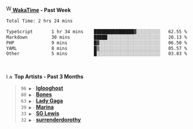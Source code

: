 <img src="https://github.com/dxnter/dxnter/assets/17434202/67b21fa4-d36d-46f9-9dec-f23d976b00ef" alt="WakaTime Logo" width="14" height="18"/><a href="https://wakatime.com/@dxnter" target="_blank"><strong> WakaTime</strong></a><strong> - Past Week</strong>

<!--START_SECTION:waka-->

```txt
Total Time: 2 hrs 24 mins

TypeScript       1 hr 34 mins    ███████████████▓░░░░░░░░░   62.55 %
Markdown         30 mins         █████░░░░░░░░░░░░░░░░░░░░   20.13 %
PHP              9 mins          █▓░░░░░░░░░░░░░░░░░░░░░░░   06.50 %
YAML             8 mins          █▒░░░░░░░░░░░░░░░░░░░░░░░   05.57 %
Other            5 mins          █░░░░░░░░░░░░░░░░░░░░░░░░   03.83 %
```

<!--END_SECTION:waka-->

<br/>

<!--START_LASTFM_ARTISTS:{"period": "3month", "rows": 6}-->
<a href="https://last.fm" target="_blank"><img src="https://user-images.githubusercontent.com/17434202/215290617-e793598d-d7c9-428f-9975-156db1ba89cc.svg" alt="Last.fm Logo" width="18" height="13"/></a> **Top Artists - Past 3 Months**

> `96 ▶️` ∙ **[Iglooghost](https://www.last.fm/music/Iglooghost)**<br/>
> `80 ▶️` ∙ **[Bones](https://www.last.fm/music/Bones)**<br/>
> `63 ▶️` ∙ **[Lady Gaga](https://www.last.fm/music/Lady+Gaga)**<br/>
> `39 ▶️` ∙ **[Marina](https://www.last.fm/music/Marina)**<br/>
> `33 ▶️` ∙ **[SG Lewis](https://www.last.fm/music/SG+Lewis)**<br/>
> `32 ▶️` ∙ **[surrenderdorothy](https://www.last.fm/music/surrenderdorothy)**<br/>
<!--END_LASTFM_ARTISTS-->
